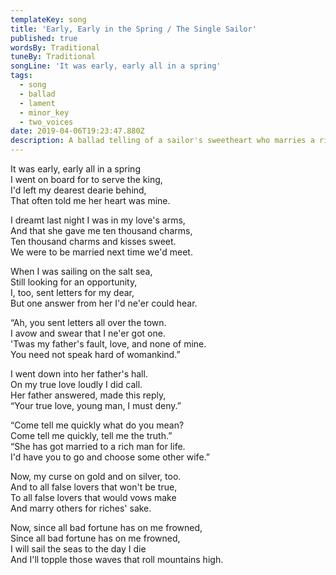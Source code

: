 ```yaml
---
templateKey: song
title: 'Early, Early in the Spring / The Single Sailor'
published: true
wordsBy: Traditional
tuneBy: Traditional
songLine: 'It was early, early all in a spring'
tags:
  - song
  - ballad
  - lament
  - minor_key
  - two_voices
date: 2019-04-06T19:23:47.880Z
description: A ballad telling of a sailor's sweetheart who marries a rich man.
---
```

It was early, early all in a spring\
I went on board for to serve the king,\
I'd left my dearest dearie behind,\
That often told me her heart was mine.

I dreamt last night I was in my love's arms,\
And that she gave me ten thousand charms,\
Ten thousand charms and kisses sweet.\
We were to be married next time we'd meet.

When I was sailing on the salt sea,\
Still looking for an opportunity,\
I, too, sent letters for my dear,\
But one answer from her I'd ne'er could hear.

“Ah, you sent letters all over the town.\
I avow and swear that I ne'er got one.\
'Twas my father's fault, love, and none of mine.\
You need not speak hard of womankind.”

I went down into her father's hall.\
On my true love loudly I did call.\
Her father answered, made this reply,\
“Your true love, young man, I must deny.”

“Come tell me quickly what do you mean?\
Come tell me quickly, tell me the truth.”\
“She has got married to a rich man for life.\
I'd have you to go and choose some other wife.”

Now, my curse on gold and on silver, too.\
And to all false lovers that won't be true,\
To all false lovers that would vows make\
And marry others for riches' sake.

Now, since all bad fortune has on me frowned,\
Since all bad fortune has on me frowned,\
I will sail the seas to the day I die\
And I'll topple those waves that roll mountains high.
